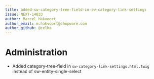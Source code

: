 ```yaml
---
title: added-sw-category-tree-field-in-sw-category-link-settings
issue: NEXT-14833
author: Marcel Hakvoort
author_email: m.hakvoort@shopware.com
author_github: @celha
---
```

# Administration
* Added category-tree-field in `sw-category-link-settings.html.twig` instead of sw-entity-single-select
